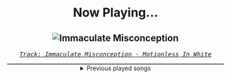 <div align="center"> 
<h1>Now Playing...</h1>

![Immaculate Misconception](https://i.scdn.co/image/ab67616d00001e0298ceb4669a4ab58b371dd6d9)
--
_<samp><a href="https://open.spotify.com/track/2SEEXKberdYHCiKCAoUXyF">Track: Immaculate Misconception - Motionless In White</a></samp>_

<div style="border: 1px #4B5054 solid"></div>
<details>
  <summary>
    Previous played songs
  </summary>
  <table>
    <thead>
      <tr>
        <th>
          Artist
        </th>
        <th>
          Song
        </th>
        <th>
          Link
        </th>
      </tr>
    </thead>
    <tbody>
      <tr><td>Motionless In White</td><td>Immaculate Misconception</td><td><a href="https://open.spotify.com/track/2SEEXKberdYHCiKCAoUXyF">https://open.spotify.com/track/2SEEXKberdYHCiKCAoUXyF</a></td></tr><tr><td>Spiritbox</td><td>Ultraviolet</td><td><a href="https://open.spotify.com/track/6qR5axxGIS7JORzaYM0YRs">https://open.spotify.com/track/6qR5axxGIS7JORzaYM0YRs</a></td></tr><tr><td>Spiritbox</td><td>The Void</td><td><a href="https://open.spotify.com/track/2ZvDDEJ8Qc91VH98hpbQpP">https://open.spotify.com/track/2ZvDDEJ8Qc91VH98hpbQpP</a></td></tr><tr><td>Spiritbox</td><td>Angel Eyes</td><td><a href="https://open.spotify.com/track/33WS5Qd5DwYtfIc4QFhGdK">https://open.spotify.com/track/33WS5Qd5DwYtfIc4QFhGdK</a></td></tr><tr><td>Spiritbox</td><td>Too Close / Too Late</td><td><a href="https://open.spotify.com/track/6CE4GRKBl4TXXrybKD3E7q">https://open.spotify.com/track/6CE4GRKBl4TXXrybKD3E7q</a></td></tr><tr><td>Spiritbox</td><td>Jaded</td><td><a href="https://open.spotify.com/track/6UtIHnoagMCBVZCo5PKKYu">https://open.spotify.com/track/6UtIHnoagMCBVZCo5PKKYu</a></td></tr><tr><td>Spiritbox</td><td>Cellar Door</td><td><a href="https://open.spotify.com/track/14kZfaq8FEdJHMcZ5gpMsb">https://open.spotify.com/track/14kZfaq8FEdJHMcZ5gpMsb</a></td></tr><tr><td>Make Them Suffer</td><td>Step One</td><td><a href="https://open.spotify.com/track/5fLHBxfx4JvgU65pkO74br">https://open.spotify.com/track/5fLHBxfx4JvgU65pkO74br</a></td></tr><tr><td>Spiritbox</td><td>Angel Eyes</td><td><a href="https://open.spotify.com/track/33WS5Qd5DwYtfIc4QFhGdK">https://open.spotify.com/track/33WS5Qd5DwYtfIc4QFhGdK</a></td></tr><tr><td>Ice Nine Kills</td><td>Meat & Greet</td><td><a href="https://open.spotify.com/track/4DUDclz23qWzRVNe4a8zeK">https://open.spotify.com/track/4DUDclz23qWzRVNe4a8zeK</a></td></tr><tr><td>Ice Nine Kills</td><td>Stabbing In The Dark</td><td><a href="https://open.spotify.com/track/7H5q9RsWBDRrKq2qCdv2HG">https://open.spotify.com/track/7H5q9RsWBDRrKq2qCdv2HG</a></td></tr><tr><td>Ice Nine Kills</td><td>Stabbing In The Dark - Acoustic Feat. Matt Heafy</td><td><a href="https://open.spotify.com/track/40jr6J37vt2zIugdygbnQM">https://open.spotify.com/track/40jr6J37vt2zIugdygbnQM</a></td></tr><tr><td>Currents</td><td>Kill the Ache</td><td><a href="https://open.spotify.com/track/1zNBVe8QG37iPLLQHlUS2u">https://open.spotify.com/track/1zNBVe8QG37iPLLQHlUS2u</a></td></tr><tr><td>Bad Omens</td><td>Just Pretend</td><td><a href="https://open.spotify.com/track/1H4Y9uW4N0LsxJUz0VnaPJ">https://open.spotify.com/track/1H4Y9uW4N0LsxJUz0VnaPJ</a></td></tr><tr><td>Make Them Suffer</td><td>Ghost Of Me</td><td><a href="https://open.spotify.com/track/25Yfk4XBeglz1QoXhDqJ2w">https://open.spotify.com/track/25Yfk4XBeglz1QoXhDqJ2w</a></td></tr><tr><td>Imminence</td><td>Erase</td><td><a href="https://open.spotify.com/track/68OfR28SM9D06I3UfGC2p9">https://open.spotify.com/track/68OfR28SM9D06I3UfGC2p9</a></td></tr><tr><td>VRSTY</td><td>Black & Blue (Feat. Monochromatic Black)</td><td><a href="https://open.spotify.com/track/3xfnYExAZnJ8rNXcNmsDUL">https://open.spotify.com/track/3xfnYExAZnJ8rNXcNmsDUL</a></td></tr><tr><td>We Came As Romans</td><td>Plagued</td><td><a href="https://open.spotify.com/track/6xC8tcFBMMjJIyfPw66lDF">https://open.spotify.com/track/6xC8tcFBMMjJIyfPw66lDF</a></td></tr><tr><td>Currents</td><td>Monsters</td><td><a href="https://open.spotify.com/track/0FnNvh5Azabpbfb7xSmZpj">https://open.spotify.com/track/0FnNvh5Azabpbfb7xSmZpj</a></td></tr><tr><td>Ice Nine Kills</td><td>Meat & Greet</td><td><a href="https://open.spotify.com/track/4DUDclz23qWzRVNe4a8zeK">https://open.spotify.com/track/4DUDclz23qWzRVNe4a8zeK</a></td></tr>
    </tbody>
  </table>
</details>

</div>
